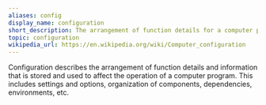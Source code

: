 ```yaml
---
aliases: config
display_name: configuration
short_description: The arrangement of function details for a computer program.
topic: configuration
wikipedia_url: https://en.wikipedia.org/wiki/Computer_configuration
---
```

Configuration describes the arrangement of function details and information that is stored and used to affect the operation of a computer program. This includes settings and options, organization of components, dependencies, environments, etc.